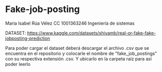 # Fake-job-posting

Maria Isabel Rúa Vélez
CC 1001363246
Ingeniería de sistemas

DATASET: https://www.kaggle.com/datasets/shivamb/real-or-fake-fake-jobposting-prediction

Para poder cargar el dataset deberá descargar el archivo .csv que se encuentra en el repositorio y colocarle el nombre de "fake_job_postings" con su respectiva extensión .csv. Y ubicarlo en la carpeta raíz para así poder leerlo 

